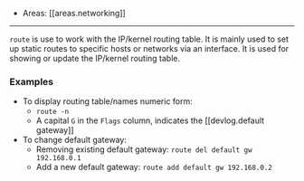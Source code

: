 
- Areas: [[areas.networking]]

---

`route` is use to work with the IP/kernel routing table. It is mainly used to set up static routes to specific hosts or networks via an interface. It is used for showing or update the IP/kernel routing table.

### Examples

- To display routing table/names numeric form:
  - `route -n`
  - A capital `G` in the `Flags` column, indicates the [[devlog.default gateway]]
- To change default gateway:
  - Removing existing default gateway: `route del default gw 192.168.0.1`
  - Add a new default gateway: `route add default gw 192.168.0.2`
